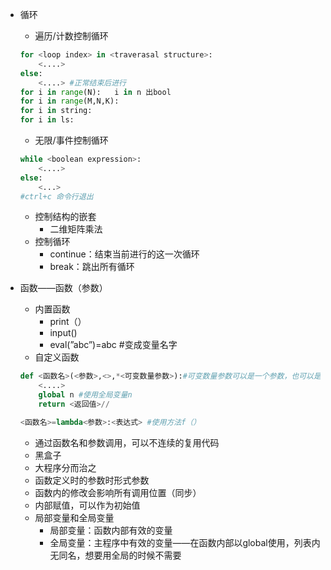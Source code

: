 - 循环
    - 遍历/计数控制循环
    
    ```python
    for <loop index> in <traverasal structure>:
    	<....>
    else:
    	<....> #正常结束后进行
    for i in range(N):   i in n 出bool
    for i in range(M,N,K):
    for i in string:
    for i in ls:
    ```
    
    - 无限/事件控制循环
    
    ```python
    while <boolean expression>:
    	<....>
    else:
    	<...>
    #ctrl+c 命令行退出
    ```
    
    - 控制结构的嵌套
        - 二维矩阵乘法
    - 控制循环
        - continue：结束当前进行的这一次循环
        - break：跳出所有循环
- 函数——函数（参数）
    - 内置函数
        - print（）
        - input()
        - eval(”abc”)=abc #变成变量名字
    - 自定义函数
    
    ```python
    def <函数名>(<参数>,<>,*<可变数量参数>):#可变数量参数可以是一个参数，也可以是多个参数
    	<....>
    	global n #使用全局变量n
    	return <返回值>//
    
    <函数名>=lambda<参数>:<表达式> #使用方法f（）
    ```
    
    - 通过函数名和参数调用，可以不连续的复用代码
    - 黑盒子
    - 大程序分而治之
    - 函数定义时的参数时形式参数
    - 函数内的修改会影响所有调用位置（同步）
    - 内部赋值，可以作为初始值
    - 局部变量和全局变量
        - 局部变量：函数内部有效的变量
        - 全局变量：主程序中有效的变量——在函数内部以global使用，列表内无同名，想要用全局的时候不需要